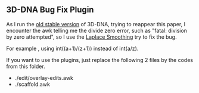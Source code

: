 ## 3D-DNA Bug Fix Plugin

As I run the [old stable version](https://github.com/theaidenlab/3d-dna/tree/745779bdf64db6e55bddb70c24e9b58825938c33) of 3D-DNA, trying to reappear this paper, I encounter the awk telling me the divide zero error, such as "fatal: division by zero attempted", so I use the  [Laplace Smoothing](https://en.wikipedia.org/wiki/Additive_smoothing) try to fix the bug. 

For example , using int((a+1)/(z+1)) instead of int(a/z).

If you want to use the plugins, just replace the following 2 files by the codes from this folder.

* ./edit/overlay-edits.awk
* ./scaffold.awk
